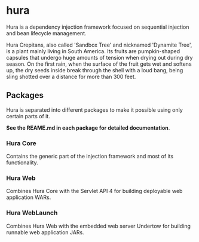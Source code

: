 # hura
Hura is a dependency injection framework focused on sequential injection and bean lifecycle management.

Hura Crepitans, also called 'Sandbox Tree' and nicknamed 'Dynamite Tree', 
is a plant mainly living in South America. Its fruits are pumpkin-shaped capsules 
that undergo huge amounts of tension when drying out during dry season. 
On the first rain, when the surface of the fruit gets wet and softens up, 
the dry seeds inside break through the shell with a loud bang, 
being sling shotted over a distance for more than 300 feet.

## Packages

Hura is separated into different packages to make it possible using only certain parts of it.

**See the REAME.md in each package for detailed documentation**.

### Hura Core

Contains the generic part of the injection framework and most of its functionality.

### Hura Web

Combines Hura Core with the Servlet API 4 for building deployable web application WARs.

### Hura WebLaunch

Combines Hura Web with the embedded web server Undertow for building runnable web application JARs.